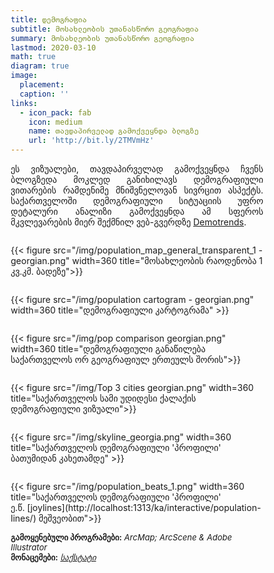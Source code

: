 ```yaml
---
title: დემოგრაფია
subtitle: მოსახლეობის უთანასწორო გეოგრაფია 
summary: მოსახლეობის უთანასწორო გეოგრაფია
lastmod: 2020-03-10
math: true
diagram: true
image:
  placement: 
  caption: ''
links:
  - icon_pack: fab
    icon: medium
    name: თავდაპირველად გამოქვეყნდა ბლოგზე
    url: 'http://bit.ly/2TMVmHz'
---
```

<style>
  img {
    max-width: 1200px;
    transition:transform 0.25s ease;
    filter: grayscale(100%);
}
  img:hover {
    filter: grayscale(0);
}
</style>
<p align="justify">
ეს ვიზუალები, თავდაპირველად გამოქვეყნდა ჩვენს ბლოგზედა მოკლედ განიხილავს დემოგრაფიული ვითარების რამდენიმე მნიშვნელოვან სივრცით ასპექტს.
საქართველოში დემოგრაფიული სიტუაციის უფრო დეტალური ანალიზი გამოქვეყნდა ამ სფეროს მკვლევარების მიერ შექმნილ ვებ-გვერდზე <a href="http://bit.ly/2Wdgae2">Demotrends</a>.
</p>

<!DOCTYPE html>
<html>
<head>
<meta name="viewport" content="width=device-width, initial-scale=1">
<style>
* {
  box-sizing: border-box;
}

/* Create two equal columns that floats next to each other */
.column {
  float: left;
  width: 50%;
  padding: 10px;
}

/* Clear floats after the columns */
.row:after {
  content: "";
  display: table;
  clear: both;
}

/* Responsive layout - makes the two columns stack on top of each other instead of next to each other */
@media screen and (max-width: 600px) {
  .column {
    width: 100%;
  }
}
</style>
</head>
<body>

<div class="row">
  <div class="column" style="">
    <p>{{< figure src="/img/population_map_general_transparent_1 - georgian.png" width=360 title="მოსახლეობის რაოდენობა 1 კვ.კმ. ბადეზე">}}</p>
  </div>
  <div class="column" style="">
    <p>{{< figure src="/img/population cartogram - georgian.png" width=360 title="დემოგრაფიული კარტოგრამა" >}}</p>
  </div>
</div>
<div class="row">
  <div class="column" style="">
    <p>{{< figure src="/img/pop comparison georgian.png" width=360 title="დემოგრაფიული განაწილება <br> საქართველოს ორ გეოგრაფიულ ერთეულს შორის">}}</p>
  </div>
  <div class="row">
    <div class="column" style="">
     <p>{{< figure src="/img/Top 3 cities georgian.png" width=360 title="საქართველოს სამი უდიდესი ქალაქის <br> დემოგრაფიული ვიზუალი">}}</p>
  </div>
</div>
<div class="column" style="">
    <p>{{< figure src="/img/skyline_georgia.png" width=360 title="საქართველოს დემოგრაფიული 'პროფილი' <br> ბათუმიდან კახეთამდე" >}}</p>
  </div>
  <div class="row">
    <div class="column" style="">
     <p>{{< figure src="/img/population_beats_1.png" width=360 title="საქართველოს დემოგრაფიული 'პროფილი' <br> ე.წ. [joylines](http://localhost:1313/ka/interactive/population-lines/) მეშვეობით">}}</p>
  </div>
</div>
</body>
</html>

<font size="2">
    <b>გამოყენებული პროგრამები:</b> <i>ArcMap; ArcScene & Adobe Illustrator</i>  <br> <b>მონაცემები:</b> <a href="http://gis.geostat.ge/GeoMap/layersw/index.html"><i>საქსტატი</i></a>
</font>